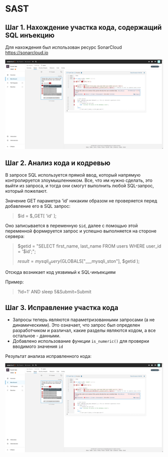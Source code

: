 # SAST

## Шаг 1. Нахождение участка кода, содержащий SQL инъекцию

Для нахождения был использован ресурс SonarCloud https://sonarcloud.io

![SonarCloud](SonarCloud.png)

## Шаг 2. Анализ кода и кодревью

В запросе SQL используется прямой ввод, который напрямую контролируется злоумышленником. Все, что им нужно сделать, это выйти из запроса, и тогда они смогут выполнить любой SQL-запрос, который пожелают. 

Значение GET параметра 'id' никаким образом не проверяется перед добавление его в SQL запрос:

> $id = $_GET[ 'id' ];

Оно записывается в переменную `$id`, далее с помощью этой переменной формируется запрос и успешно выполняется на стороне сервера:

> $getid  = "SELECT first_name, last_name FROM users WHERE user_id = '$id';";
> 
> $result = mysqli_query($GLOBALS["___mysqli_ston"],  $getid );

Отсюда возникает код уязвимый к SQL-инъекциям

Пример:

> ?id=1' AND sleep 5&Submit=Submit

## Шаг 3. Исправление участка кода

- Запросы теперь являются параметризованными запросами (а не динамическими). Это означает, что запрос был определен разработчиком и различал, какие разделы являются кодом, а все остальное - данными.
- Добавлено использование функции `is_numeric()` для проверки вводимого значения `id`

Результат анализа исправленного кода:

![SonarCloud](SonarCloud.png)